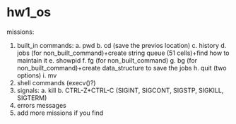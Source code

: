 # hw1_os

missions:
  1. built_in commands:
    a. pwd
    b. cd (save the previos location)
    c. history
    d. jobs (for non_built_command)+create string queue (51 cells)+find how to maintain it
    e. showpid
    f. fg (for non_built_command) 
    g. bg (for non_built_command)+create data_structure to save the jobs
    h. quit (two options)
    i. mv
  2. shell commands (execv()?)
  3. signals:
    a. kill
    b. CTRL-Z+CTRL-C (SIGINT, SIGCONT, SIGSTP, SIGKILL, SIGTERM)
  3. errors messages
  4. add more missions if you find 
  
